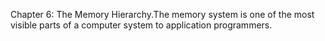 Chapter 6: The Memory Hierarchy.The memory system is one of the most visible parts of a computer system to application programmers.
